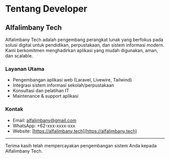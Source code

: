 # Tentang Developer

## Alfalimbany Tech

Alfalimbany Tech adalah pengembang perangkat lunak yang berfokus pada solusi digital untuk pendidikan, perpustakaan, dan sistem informasi modern. Kami berkomitmen menghadirkan aplikasi yang mudah digunakan, aman, dan scalable.

### Layanan Utama

-   Pengembangan aplikasi web (Laravel, Livewire, Tailwind)
-   Integrasi sistem informasi sekolah/perpustakaan
-   Konsultasi dan pelatihan IT
-   Maintenance & support aplikasi

### Kontak

-   Email: alfalimbany@gmail.com
-   WhatsApp: +62-xxx-xxxx-xxx
-   Website: [https://alfalimbany.tech](https://alfalimbany.tech)

---

Terima kasih telah mempercayakan pengembangan sistem Anda kepada Alfalimbany Tech.
